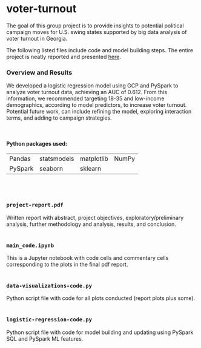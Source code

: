 # voter-turnout
The goal of this group project is to provide insights to potential political campaign moves for U.S. swing states supported by big data analysis of voter turnout in Georgia.


The following listed files include code and model building steps. The entire project is neatly reported and presented [here](https://liang-sarah.github.io/voter-turnout/project-report.pdf).
<br />

### Overview and Results
We developed a logistic regression model using GCP and PySpark to analyze voter turnout data, achieving an AUC of 0.612. From this information, we recommended targeting 18-35 and low-income demographics, according to model predictors, to increase voter turnout. Potential future work, can include refining the model, exploring interaction terms, and adding to campaign strategies.



<br />

#### Python packages used:
<table border = "0">
  <tr>
    <td>Pandas</td> <td>statsmodels</td> <td>matplotlib</td> <td>NumPy</td>
  </tr>
  <tr>
     <td>PySpark</td> <td>seaborn</td> <td>sklearn</td>
  </tr>
</table>
<br />
<br />

### `project-report.pdf`
Written report with abstract, project objectives, exploratory/preliminary analysis, further methodology and analysis, results, and conclusion.
<br />
<br />

### `main_code.ipynb`
This is a Jupyter notebook with code cells and commentary cells corresponding to the plots in the final pdf report.
<br />
<br />

### `data-visualizations-code.py`
Python script file with code for all plots conducted (report plots plus some).
<br />
<br />

### `logistic-regression-code.py`
Python script file with code for model building and updating using PySpark SQL and PySpark ML features.
